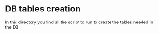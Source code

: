# DB tables creation
In this directory you find all the script to run to create the tables needed in the DB

